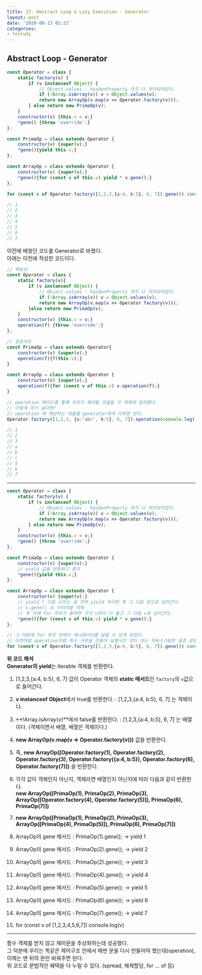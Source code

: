 ```yaml
---
title: 27. Abstract Loop & Lazy Execution - Generator
layout: post
date: '2020-08-13 01:22'
categories:
- festudy
---
```


## Abstract Loop - Generator

```javascript
const Operator = class {
    static factory(v) {
        if (v instanceof Object) {
            // Object.values - hasOwnProperty 까지 다 처리되어있다.
            if (!Array.isArray(v)) v = Object.values(v);
            return new ArrayOp(v.map(v => Operator.factory(v)));
        } else return new PrimaOp(v);
    }
    constructor(v) {this.v = v;}
    *gene() {throw 'override';}
};

const PrimaOp = class extends Operator {
    constructor(v) {super(v);}
    *gene(){yield this.v;}
};

const ArrayOp = class extends Operator {
    constructor(v) {super(v);}
    *gene(){for (const v of this.v) yield * v.gene();}
};

for (const v of Operator.factory([1,2,3,{a:4, b:5}, 6, 7]).gene()) console.log(v)

// 1
// 2
// 3
// 4
// 5
// 6
// 7
```

이전에 배웠던 코드를 Generator로 바꿨다.  
아래는 이전에 작성한 코드이다.

```javascript
// 팩토리
const Operator = class {
    static factory(v){
        if (v instanceof Object) {
            // Object.values - hasOwnProperty 까지 다 처리되어있다.
            if (!Array.isArray(v)) v = Object.values(v);
            return new ArrayOp(v.map(v => Operator.factory(v)));
        }else return new PrimaOp(v);
    }
    constructor(v) {this.v = v;}
    operation(f) {throw 'override';}
};

// 컴포지트
const PrimaOp = class extends Operator{
    constructor(v) {super(v);}
    operation(f){f(this.v);}
}

const ArrayOp = class extends Operator {
    constructor(v) {super(v);}
    operation(f){for (const v of this.v) v.operation(f);}
}

// operation 메서드를 통해 우리가 해야될 것들을 각 객체에 정의했다.
// 이렇게 하기 싫다면?
// operation 에 해당하는 애들을 generator에게 미루면 된다.
Operator.factory([1,2,3, {a:'abc', b:5}, 6, 7]).operation(console.log);

// 1
// 2
// 3
// a
// b
// c
// 5
// 6
// 7
```

---

```javascript
const Operator = class {
    static factory(v) {
        if (v instanceof Object) {
            // Object.values - hasOwnProperty 까지 다 처리되어있다.
            if (!Array.isArray(v)) v = Object.values(v);
            return new ArrayOp(v.map(v => Operator.factory(v)));
        } else return new PrimaOp(v);
    }
    constructor(v) {this.v = v;}
    *gene() {throw 'override';}
};

const PrimaOp = class extends Operator {
    constructor(v) {super(v);}
    // yield 값을 반환하고 중지
    *gene(){yield this.v;}
};

const ArrayOp = class extends Operator {
    constructor(v) {super(v);}
    // yield * 다음 나오는 걸 전부 yield 처리한 후 그 다음 문으로 넘어간다.
    // v.gene() 도 이터러블 객체
    // 즉 아래 for 루프가 돌려면 각각 v마다 다 돌고 그 다음 v로 넘어간다.
    *gene(){for (const v of this.v) yield * v.gene();}
};

// 그 덕분에 for 루프 안에다 제너레이터를 넣을 수 있게 되었다. 
// 아까처럼 operation처럼 특수 구문을 만들어 실행시킨 것이 아닌 자바스크립트 표준 문법을 수용해서 작성하면 된다.
for (const v of Operator.factory([1,2,3,{a:4, b:5}, 6, 7]).gene()) console.log(v)
```

**위 코드 해석**  
**Generator의 yield**는 iterable 객체를 반환한다.

1. [1,2,3,{a:4, b:5}, 6, 7] 값이 Operator 객체의 **static 메서드**인 `factory`의 `v`값으로 들어간다.
2. **v instanceof Object**에서 true를 반환한다. : [1,2,3,{a:4, b:5}, 6, 7] 는 객체이다.
3. **!Array.isArray(v)**에서 false를 반환한다. : [1,2,3,{a:4, b:5}, 6, 7] 는 배열이다. (객체이면서 배열, 배열은 객체이다.)
4. **new ArrayOp(v.map(v => Operator.factory(v)))** 값을 반환한다.

5. 즉, **new ArrayOp([Operator.factory(1), Operator.factory(2), Operator.factory(3), Operator.factory({a:4, b:5}), Operator.factory(6), Operator.factory(7)])** 을 반환한다.
6. 각각 값이 객체인지 아닌지, 객체라면 배열인지 아닌지에 따라 다음과 같이 반환한다.  
   **new ArrayOp([PrimaOp(1), PrimaOp(2), PrimaOp(3), ArrayOp([Operator.factory(4), Operator.factory(5)]), PrimaOp(6), PrimaOp(7)])**
7. **new ArrayOp([PrimaOp(1), PrimaOp(2), PrimaOp(3), ArrayOp([PrimaOp(4), PrimaOp(5)]), PrimaOp(6), PrimaOp(7)])**

8. ArrayOp의 gene 메서드 : PrimaOp(1).gene(); -> yield 1 
9. ArrayOp의 gene 메서드 : PrimaOp(2).gene(); -> yield 2 
10. ArrayOp의 gene 메서드 : PrimaOp(2).gene(); -> yield 3 

11. ArrayOp의 gene 메서드 : PrimaOp(4).gene(); -> yield 4
12. ArrayOp의 gene 메서드 : PrimaOp(5).gene(); -> yield 5

13. ArrayOp의 gene 메서드 : PrimaOp(6).gene(); -> yield 6
14. ArrayOp의 gene 메서드 : PrimaOp(7).gene(); -> yield 7

15. for (const v of [1,2,3,4,5,6,7]) console.log(v)

---

함수 객체를 받지 않고 제어문을 추상화하는데 성공했다.  
그 덕분에 우리는 똑같은 제어구조 안에서 매번 문을 다시 만들어야 했는데(operation), 이제는 맨 뒤의 문만 바꿔주면 된다.  
위 코드로 문법적인 혜택을 다 누릴 수 있다. (spread, 해체할당, for ... of 등)












